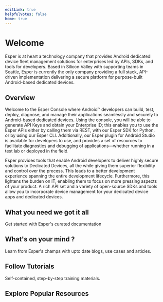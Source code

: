```yaml
---
editLink: true
helpfulVotes: false
home: true
---
```


# Welcome

Esper is at heart a technology company that provides Android dedicated device fleet management solutions for enterprises led by APIs, SDKs, and tools for developers. Based in Silicon Valley with supporting teams in Seattle, Esper is currently the only company providing a full stack, API-driven implementation delivering a secure platform for purpose-built Android-based dedicated devices.

## Overview

Welcome to the Esper Console where Android™ developers can build, test, deploy, diagnose, and manage their applications seamlessly and securely to Android-based dedicated devices. Using the console, you will be able to generate API Keys and obtain your Enterprise ID; this enables you to use the Esper APIs either by calling them via REST, with our Esper SDK for Python, or by using our Esper CLI. Additionally, our Esper plugin for Android Studio is available for developers to use, and provides a set of resources to facilitate diagnostics and debugging of applications—whether running in a test lab or deployed in the field.

Esper provides tools that enable Android developers to deliver highly secure solutions to Dedicated Devices, all the while giving them superior flexibility and control over the process. This leads to a better development experience spanning the entire development lifecycle. Furthermore, this lightens the burden on IT, enabling them to focus on more pressing aspects of your product. A rich API set and a variety of open-source SDKs and tools allow you to incorporate device management for your dedicated device apps and dedicated devices.

## What you need we got it all

Get started with Esper's curated documentation

<div class="w-full flex flex-wrap -mx-2">
    <LinkPanel title="Platform" subtitle="Learn how Esper Platform works from our curated content." link="/1.x/" icon="/docs/images/platform.png" />
    <LinkPanel title="API Reference" subtitle="Learn how Esper Platform works from our curated content." link="/1.x/" icon="/docs/images/platform.png" />
    <LinkPanel title="CLI" subtitle="Learn how Esper Platform works from our curated content." link="/1.x/" icon="/docs/images/platform.png" />
    <LinkPanel title="Tools for Android studio" subtitle="Learn how Esper Platform works from our curated content." link="/commerce/1.x/" icon="/docs/images/platform.png" />
    <LinkPanel title="SDK" subtitle="Learn how Esper Platform works from our curated content." link="/commerce/1.x/" icon="/docs/images/platform.png" />
</div>


## What's on your mind ?

Learn from Esper's champs with upto date blogs, use cases and articles.

<div class="w-full flex flex-wrap -mx-2">
    <LinkPanel title="Platform" subtitle="Learn how Esper Platform works from our curated content." link="/1.x/" icon="/docs/images/platform.png" />
    <LinkPanel title="API Reference" subtitle="Learn how Esper Platform works from our curated content." link="/1.x/" icon="/docs/images/platform.png" />
    <LinkPanel title="CLI" subtitle="Learn how Esper Platform works from our curated content." link="/1.x/" icon="/docs/images/platform.png" />
    <LinkPanel title="Tools for Android studio" subtitle="Learn how Esper Platform works from our curated content." link="/commerce/1.x/" icon="/docs/images/platform.png" />
    <LinkPanel title="SDK" subtitle="Learn how Esper Platform works from our curated content." link="/commerce/1.x/" icon="/docs/images/platform.png" />
</div>

## Follow Tutorials

Self-contained, step-by-step training materials.

<IconLink title="Intro to Craft Esper Console" subtitle="Learn the fundamentals building a simple blog." link="/getting-started-tutorial/" icon="/docs/icons/icon-tutorial.svg" />


## Explore Popular Resources

<div class="flex flex-wrap">
    <div class="w-1/2">
        <IconLink title="Knowledge Base"
            subtitle="Read support articles."
            link="https://craftcms.com/knowledge-base"
            icon="/docs/icons/icon-knowledge-base.svg"
            icon-size="large"
        />
    </div>
    <div class="w-1/2">
        <IconLink title="Stack Exchange"
            subtitle="Get help and help others."
            link="https://craftcms.stackexchange.com/"
            icon="/docs/icons/icon-stack-exchange.svg"
            icon-size="large"
        />
    </div>
    <div class="w-1/2">
        <IconLink title="Discord"
            subtitle="Meet the community."
            link="https://craftcms.com/discord"
            icon="/docs/icons/icon-discord.svg"
            icon-size="large"
        />
    </div>
    <div class="w-1/2">
        <IconLink title="Twitter"
            subtitle="See the latest Craft tweets."
            link="https://twitter.com/craftcms"
            icon="/docs/icons/icon-twitter.svg"
            icon-size="large"
        />
    </div>
    <div class="w-1/2">
        <IconLink title="CraftQuest"
            subtitle="Watch video courses."
            link="https://craftquest.io/"
            icon="/docs/icons/icon-craft-quest.svg"
            icon-size="large"
        />
    </div>
    <div class="w-1/2">
        <IconLink title="Craft Link List"
            subtitle="Stay in-the-know."
            link="https://craftlinklist.com/"
            icon="/docs/icons/icon-craft-link-list.svg"
            icon-size="large"
        />
    </div>
    <div class="w-1/2">
        <IconLink title="nystudio107 Blog"
            subtitle="Learn Craft & web dev."
            link="https://nystudio107.com/blog"
            icon="/docs/icons/icon-nystudio107.svg"
            icon-size="large"
        />
    </div>
</div>
